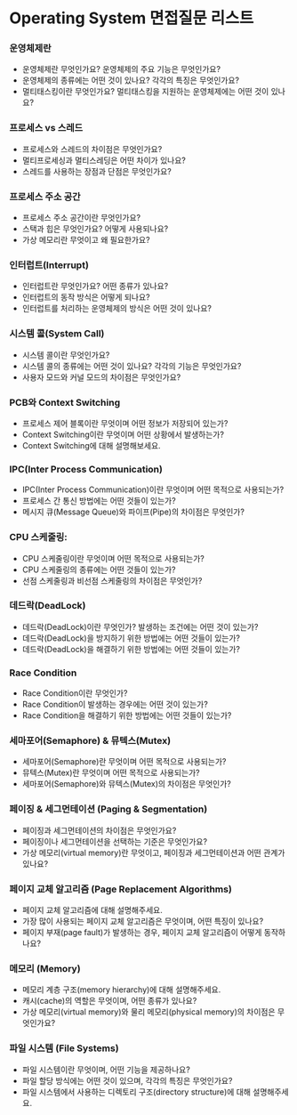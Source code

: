 # Operating System 면접질문 리스트

### 운영체제란
+ 운영체제란 무엇인가요? 운영체제의 주요 기능은 무엇인가요?
+ 운영체제의 종류에는 어떤 것이 있나요? 각각의 특징은 무엇인가요?
+ 멀티태스킹이란 무엇인가요? 멀티태스킹을 지원하는 운영체제에는 어떤 것이 있나요?
  <br>

### 프로세스 vs 스레드
+ 프로세스와 스레드의 차이점은 무엇인가요?
+ 멀티프로세싱과 멀티스레딩은 어떤 차이가 있나요?
+ 스레드를 사용하는 장점과 단점은 무엇인가요?
  <br>

### 프로세스 주소 공간
+ 프로세스 주소 공간이란 무엇인가요?
+ 스택과 힙은 무엇인가요? 어떻게 사용되나요?
+ 가상 메모리란 무엇이고 왜 필요한가요?
  <br>

### 인터럽트(Interrupt)
+ 인터럽트란 무엇인가요? 어떤 종류가 있나요?
+ 인터럽트의 동작 방식은 어떻게 되나요?
+ 인터럽트를 처리하는 운영체제의 방식은 어떤 것이 있나요?
  <br>

### 시스템 콜(System Call)
+ 시스템 콜이란 무엇인가요?
+ 시스템 콜의 종류에는 어떤 것이 있나요? 각각의 기능은 무엇인가요?
+ 사용자 모드와 커널 모드의 차이점은 무엇인가요?
  <br>

### PCB와 Context Switching
+ 프로세스 제어 블록이란 무엇이며 어떤 정보가 저장되어 있는가?
+ Context Switching이란 무엇이며 어떤 상황에서 발생하는가?
+ Context Switching에 대해 설명해보세요.
  <br>

### IPC(Inter Process Communication)
+ IPC(Inter Process Communication)이란 무엇이며 어떤 목적으로 사용되는가?
+ 프로세스 간 통신 방법에는 어떤 것들이 있는가?
+ 메시지 큐(Message Queue)와 파이프(Pipe)의 차이점은 무엇인가?
  <br>

### CPU 스케줄링:
+ CPU 스케줄링이란 무엇이며 어떤 목적으로 사용되는가?
+ CPU 스케줄링의 종류에는 어떤 것들이 있는가?
+ 선점 스케줄링과 비선점 스케줄링의 차이점은 무엇인가?
  <br>

### 데드락(DeadLock)
+ 데드락(DeadLock)이란 무엇인가? 발생하는 조건에는 어떤 것이 있는가?
+ 데드락(DeadLock)을 방지하기 위한 방법에는 어떤 것들이 있는가?
+ 데드락(DeadLock)을 해결하기 위한 방법에는 어떤 것들이 있는가?
  <br>

### Race Condition
+ Race Condition이란 무엇인가?
+ Race Condition이 발생하는 경우에는 어떤 것이 있는가?
+ Race Condition을 해결하기 위한 방법에는 어떤 것들이 있는가?
  <br>

### 세마포어(Semaphore) & 뮤텍스(Mutex)
+ 세마포어(Semaphore)란 무엇이며 어떤 목적으로 사용되는가?
+ 뮤텍스(Mutex)란 무엇이며 어떤 목적으로 사용되는가?
+ 세마포어(Semaphore)와 뮤텍스(Mutex)의 차이점은 무엇인가?
  <br>

### 페이징 & 세그먼테이션 (Paging & Segmentation)
+ 페이징과 세그먼테이션의 차이점은 무엇인가요? 
+ 페이징이나 세그먼테이션을 선택하는 기준은 무엇인가요?
+ 가상 메모리(virtual memory)란 무엇이고, 페이징과 세그먼테이션과 어떤 관계가 있나요?
  <br>

### 페이지 교체 알고리즘 (Page Replacement Algorithms)
+ 페이지 교체 알고리즘에 대해 설명해주세요.
+ 가장 많이 사용되는 페이지 교체 알고리즘은 무엇이며, 어떤 특징이 있나요? 
+ 페이지 부재(page fault)가 발생하는 경우, 페이지 교체 알고리즘이 어떻게 동작하나요?
  <br>

### 메모리 (Memory)
+ 메모리 계층 구조(memory hierarchy)에 대해 설명해주세요. 
+ 캐시(cache)의 역할은 무엇이며, 어떤 종류가 있나요? 
+ 가상 메모리(virtual memory)와 물리 메모리(physical memory)의 차이점은 무엇인가요?
  <br>

### 파일 시스템 (File Systems)
+ 파일 시스템이란 무엇이며, 어떤 기능을 제공하나요? 
+ 파일 할당 방식에는 어떤 것이 있으며, 각각의 특징은 무엇인가요?
+ 파일 시스템에서 사용하는 디렉토리 구조(directory structure)에 대해 설명해주세요. 